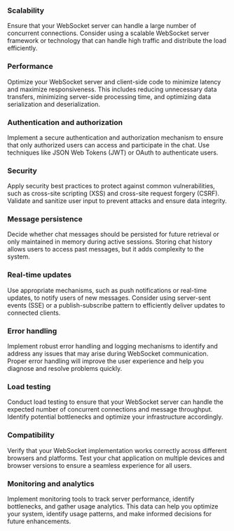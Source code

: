 ### Scalability
Ensure that your WebSocket server can handle a large number of concurrent connections. Consider using a scalable WebSocket server framework or technology that can handle high traffic and distribute the load efficiently.

### Performance
Optimize your WebSocket server and client-side code to minimize latency and maximize responsiveness. This includes reducing unnecessary data transfers, minimizing server-side processing time, and optimizing data serialization and deserialization.

### Authentication and authorization
Implement a secure authentication and authorization mechanism to ensure that only authorized users can access and participate in the chat. Use techniques like JSON Web Tokens (JWT) or OAuth to authenticate users.

### Security
Apply security best practices to protect against common vulnerabilities, such as cross-site scripting (XSS) and cross-site request forgery (CSRF). Validate and sanitize user input to prevent attacks and ensure data integrity.

### Message persistence
Decide whether chat messages should be persisted for future retrieval or only maintained in memory during active sessions. Storing chat history allows users to access past messages, but it adds complexity to the system.

### Real-time updates
Use appropriate mechanisms, such as push notifications or real-time updates, to notify users of new messages. Consider using server-sent events (SSE) or a publish-subscribe pattern to efficiently deliver updates to connected clients.

### Error handling
Implement robust error handling and logging mechanisms to identify and address any issues that may arise during WebSocket communication. Proper error handling will improve the user experience and help you diagnose and resolve problems quickly.

### Load testing
Conduct load testing to ensure that your WebSocket server can handle the expected number of concurrent connections and message throughput. Identify potential bottlenecks and optimize your infrastructure accordingly.

### Compatibility
Verify that your WebSocket implementation works correctly across different browsers and platforms. Test your chat application on multiple devices and browser versions to ensure a seamless experience for all users.

### Monitoring and analytics
Implement monitoring tools to track server performance, identify bottlenecks, and gather usage analytics. This data can help you optimize your system, identify usage patterns, and make informed decisions for future enhancements.

